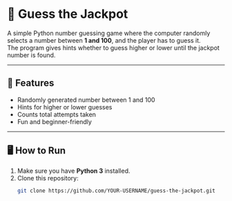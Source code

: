 # 🎯 Guess the Jackpot

A simple Python number guessing game where the computer randomly selects a number between **1 and 100**, and the player has to guess it.  
The program gives hints whether to guess higher or lower until the jackpot number is found.

---

## 📌 Features
- Randomly generated number between 1 and 100
- Hints for higher or lower guesses
- Counts total attempts taken
- Fun and beginner-friendly

---

## 🖥️ How to Run
1. Make sure you have **Python 3** installed.
2. Clone this repository:
   ```bash
   git clone https://github.com/YOUR-USERNAME/guess-the-jackpot.git
